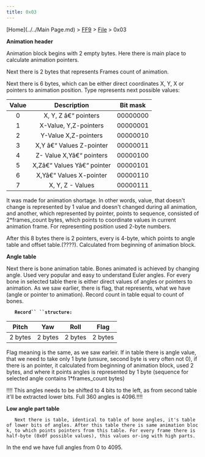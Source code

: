 ```yaml
---
title: 0x03
---
```


[Home](../../Main Page.md) > [FF9](../../FF9.md) > [File](../File.md) > 0x03

**Animation header**

Animation block begins with 2 empty bytes. Here there is main place to calculate animation pointers.

Next there is 2 bytes that represents Frames count of animation.

Next there is 6 bytes, which can be either direct coordinates X, Y, X or pointers to animation position. Type represents next possible values:

| Value |        Description         | Bit mask |
|:-----:|:--------------------------:|:--------:|
|   0   |    X, Y, Z â€“ pointers    | 00000000 |
|   1   |   X-Value, Y,Z-pointers    | 00000001 |
|   2   |    Y-Value X,Z-pointers    | 00000010 |
|   3   |  X,Y â€“ Values Z-pointer  | 00000011 |
|   4   |  Z- Value X,Yâ€“ pointers  | 00000100 |
|   5   | X,Zâ€“ Values Yâ€“ pointer | 00000101 |
|   6   |  X,Yâ€“ Values X-pointer   | 00000110 |
|   7   |      X, Y, Z - Values      | 00000111 |

It was made for animation shortage. In other words, value, that doesn't change is represented by 1 value and doesn't changed during all animation, and another, which represented by pointer, points to sequence, consisted of 2\*frames\_count bytes, which points to coordinate values in current animation frame. For representing position used 2-byte numbers.

After this 8 bytes there is 2 pointers, every is 4-byte, which points to angle table and offset table.(????). Calculated from beginning of animation block.

**Angle table**

Next there is bone animation table. Bones animated is achieved by changing angle. Used very popular and easy to understand Euler angles. For every bone in selected table there is either direct values of angles or pointers to animation. As we saw earlier, there is flag, that represents, what we have (angle or pointer to animation). Record count in table equal to count of bones.

`   `**`Record`` ``structure:`**

|  Pitch  |   Yaw   |  Roll   |  Flag   |
|:-------:|:-------:|:-------:|:-------:|
| 2 bytes | 2 bytes | 2 bytes | 2 bytes |

Flag meaning is the same, as we saw earleir. If in table there is angle value, that we need to take only 1 byte (unsure, second byte is very often not 0), if there is an pointer, it calculated from beginning of animation block, used 2 bytes, and where it points angles is represented by 1 byte (sequence for selected angle contains 1\*frames\_count bytes)

!!!! This angles needs to be shifted to 4 bits to the left, as from second table it'll be extracted lower bits. Full 360 angles is 4096.!!!!

**Low angle part table**

`   Next there is table, identical to table of bone angles, it's table of lower bits of angles. After this table there is same animation block, to which points pointers from this table. For every frame there is half-byte (0x0f possible values), this values or-ing with high parts.`

In the end we have full angles from 0 to 4095.
